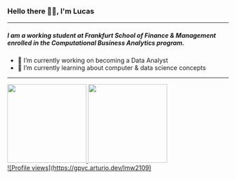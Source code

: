 ### Hello there 👋🏻, I'm Lucas
---
##### I am a working student at Frankfurt School of Finance & Management enrolled in the Computational Business Analytics program.

- 🔭 I’m currently working on becoming a Data Analyst
- 🌱 I’m currently learning about computer & data science concepts
---
<div>
  <a href="https://github.com/vivekweb2013">
  <img height="180em" src="https://github-readme-stats.vercel.app/api?username=lmw2109&show_icons=true&include_all_commits=true&count_private=true"/>
  <img height="180em" src="https://github-readme-stats.vercel.app/api/top-langs/?username=lmw2109&layout=compact&langs_count=6"/>
</div>
![Profile views](https://gpvc.arturio.dev/lmw2109)

<!--

**lmw2109/lmw2109** is a ✨ _special_ ✨ repository because its `README.md` (this file) appears on your GitHub profile.

Here are some ideas to get you started:

- 🔭 I’m currently working on ...
- 🌱 I’m currently learning ...
- 👯 I’m looking to collaborate on ...
- 🤔 I’m looking for help with ...
- 💬 Ask me about ...
- 📫 How to reach me: ...
- 😄 Pronouns: ...
- ⚡ Fun fact: ...
-->
